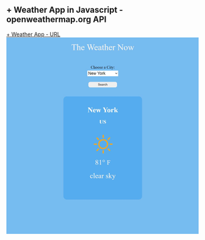 ## + Weather App in Javascript - openweathermap.org API
[+ Weather App - URL](http://fatimaim.me/WeatherAPI/index.html)
&nbsp;
![Weather app](WeatherApp.JPG)
